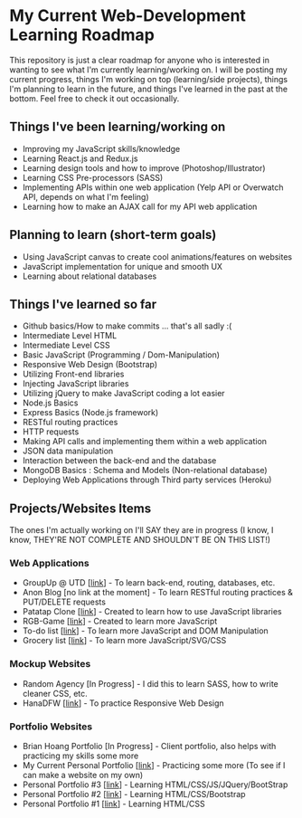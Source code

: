 # My Current Web-Development Learning Roadmap

This repository is just a clear roadmap for anyone who is interested in wanting to see what I'm currently learning/working on.
I will be posting my current progress, things I'm working on top (learning/side projects), things I'm planning to learn in the future, and things I've learned in the past at the bottom. Feel free to check it out occasionally.


## Things I've been learning/working on
* Improving my JavaScript skills/knowledge
* Learning React.js and Redux.js
* Learning design tools and how to improve (Photoshop/Illustrator)
* Learning CSS Pre-processors (SASS)
* Implementing APIs within one web application (Yelp API or Overwatch API, depends on what I'm feeling)
* Learning how to make an AJAX call for my API web application


## Planning to learn (short-term goals)
* Using JavaScript canvas to create cool animations/features on websites
* JavaScript implementation for unique and smooth UX
* Learning about relational databases

## Things I've learned so far
* Github basics/How to make commits ... that's all sadly :(
* Intermediate Level HTML
* Intermediate Level CSS
* Basic JavaScript (Programming / Dom-Manipulation)
* Responsive Web Design (Bootstrap)
* Utilizing Front-end libraries
* Injecting JavaScript libraries
* Utilizing jQuery to make JavaScript coding a lot easier
* Node.js Basics
* Express Basics (Node.js framework)
* RESTful routing practices
* HTTP requests
* Making API calls and implementing them within a web application
* JSON data manipulation
* Interaction between the back-end and the database
* MongoDB Basics : Schema and Models (Non-relational database)
* Deploying Web Applications through Third party services (Heroku)

## Projects/Websites Items
The ones I'm actually working on I'll SAY they are in progress (I know, I know, THEY'RE NOT COMPLETE AND SHOULDN'T BE ON THIS LIST!)

### Web Applications
* GroupUp @ UTD [[link](http://groupuputd.herokuapp.com)] - To learn back-end, routing, databases, etc.
* Anon Blog [no link at the moment] - To learn RESTful routing practices & PUT/DELETE requests
* Patatap Clone [[link](http://bryan-tran.com/projects/patatap-clone/circles.html)] - Created to learn how to use JavaScript libraries
* RGB-Game [[link](http://bryan-tran.com/projects/rgb-game/color-game.html)] - Created to learn more JavaScript
* To-do list  [[link](http://bryan-tran.com/projects/todo-list/todo.html)] - To learn more JavaScript and DOM Manipulation
* Grocery list [[link](http://bryan-tran.com/projects/grocerylist/app/index.html)] - To learn more JavaScript/SVG/CSS

### Mockup Websites
* Random Agency [In Progress] - I did this to learn SASS, how to write cleaner CSS, etc.
* HanaDFW [[link](http://bryan-tran.com/projects/hanadfw/hanadfw.html)] - To practice Responsive Web Design

### Portfolio Websites
* Brian Hoang Portfolio [In Progress] - Client portfolio, also helps with practicing my skills some more
* My Current Personal Portfolio [[link](http://bryan-tran.com/)] - Practicing some more (To see if I can make a website on my own)
* Personal Portfolio #3 [[link](http://bryan-tran.com/projects/third-portfolio/third-portfolio.html)] - Learning HTML/CSS/JS/JQuery/BootStrap
* Personal Portfolio #2 [[link](http://bryan-tran.com/projects/second-portfolio/second-portfolio.html)] - Learning HTML/CSS/Bootstrap
* Personal Portfolio #1 [[link](http://bryan-tran.com/projects/first-portfolio/first-portfolio.html)] - Learning HTML/CSS

